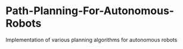# Path-Planning-For-Autonomous-Robots
Implementation of various planning algorithms for autonomous robots
